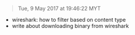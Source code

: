 > Tue, 9 May 2017 at 19:46:22 MYT

- wireshark: how to filter based on content type
- write about downloading binary from wireshark
